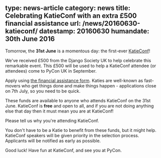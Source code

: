 type: news-article
category: news
title: Celebrating KatieConf with an extra £500 financial assistance
url: /news/20160630-katieconf/
datestamp: 20160630
humandate: 30th June 2016
---

Tomorrow, the **31st June** is a momentous day: the first-ever [KatieConf](http://katieconf.xyz)!

We've received £500 from the Django Society UK to help celebrate this remarkable event. This £500 will be used to
help a KatieConf attendee (or attendees) come to PyCon UK in September.

Apply using <a href="https://docs.google.com/forms/d/1JWdkK4pP-USm3duQ-mXdQ6rYEp05lrmqMQ0sSCA5JXw/viewform">the
financial assistance form</a>. Katies are well-known as fast-movers who get things done and make things happen -
applications close on 7th July, so you need to be quick.

These funds are available to anyone who attends KatieConf on the 31st June. KatieConf is **free** and open to all, and
if you are not doing anything else that day then it must mean you are at KatieConf!

Please tell us why you're attending KatieConf.

You don't have to be a Katie to benefit from these funds, but it might help. KatieConf speakers will be given priority
in the selection process. Applicants will be notified as early as possible.

Good luck! Have fun at KatieConf, and see you at PyCon.
